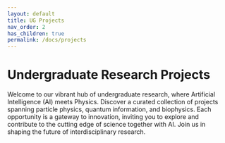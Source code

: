 ```yaml
---
layout: default
title: UG Projects
nav_order: 2
has_children: true
permalink: /docs/projects
---
```


# Undergraduate Research Projects

Welcome to our vibrant hub of undergraduate research, where Artificial Intelligence (AI) meets Physics. Discover a curated collection of projects spanning particle physics, quantum information, and biophysics. Each opportunity is a gateway to innovation, inviting you to explore and contribute to the cutting edge of science together with AI. Join us in shaping the future of interdisciplinary research.
